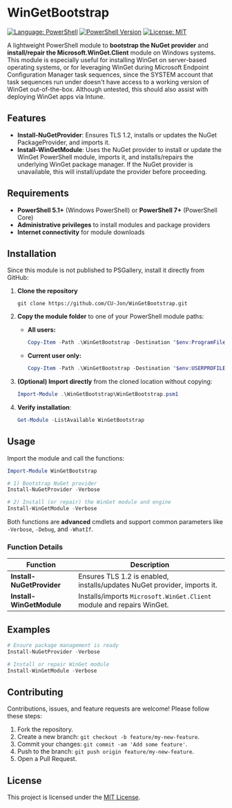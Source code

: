 # WinGetBootstrap

[![Language: PowerShell](https://img.shields.io/badge/language-PowerShell-blue.svg)](https://docs.microsoft.com/powershell/)
[![PowerShell Version](https://img.shields.io/badge/PowerShell-%5E5.1%20%7C%20%5E7-blue.svg)](https://docs.microsoft.com/powershell/)
[![License: MIT](https://img.shields.io/badge/License-MIT-blue.svg)](LICENSE)

A lightweight PowerShell module to **bootstrap the NuGet provider** and **install/repair the Microsoft.WinGet.Client** module on Windows systems.
This module is especially useful for installing WinGet on server-based operating systems, or for leveraging WinGet during Microsoft Endpoint Configuration Manager task sequences, since the SYSTEM account that task sequences run under doesn't have access to a working version of WinGet out-of-the-box. Although untested, this should also assist with deploying WinGet apps via Intune.

## Features

* **Install-NuGetProvider**: Ensures TLS 1.2, installs or updates the NuGet PackageProvider, and imports it.
* **Install-WinGetModule**: Uses the NuGet provider to install or update the WinGet PowerShell module, imports it, and installs/repairs the underlying WinGet package manager. If the NuGet provider is unavailable, this will install/update the provider before proceeding.

## Requirements

* **PowerShell 5.1+** (Windows PowerShell) or **PowerShell 7+** (PowerShell Core)
* **Administrative privileges** to install modules and package providers
* **Internet connectivity** for module downloads

## Installation

Since this module is not published to PSGallery, install it directly from GitHub:

1. **Clone the repository**

   ```
   git clone https://github.com/CU-Jon/WinGetBootstrap.git
   ```

2. **Copy the module folder** to one of your PowerShell module paths:

   * **All users:**

     ```powershell
     Copy-Item -Path .\WinGetBootstrap -Destination "$env:ProgramFiles\WindowsPowerShell\Modules" -Recurse -Force
     ```
   * **Current user only:**

     ```powershell
     Copy-Item -Path .\WinGetBootstrap -Destination "$env:USERPROFILE\Documents\WindowsPowerShell\Modules" -Recurse -Force
     ```

3. **(Optional) Import directly** from the cloned location without copying:

   ```powershell
   Import-Module .\WinGetBootstrap\WinGetBootstrap.psm1
   ```

4. **Verify installation**:

   ```powershell
   Get-Module -ListAvailable WinGetBootstrap
   ```

## Usage

Import the module and call the functions:

```powershell
Import-Module WinGetBootstrap

# 1) Bootstrap NuGet provider
Install-NuGetProvider -Verbose

# 2) Install (or repair) the WinGet module and engine
Install-WinGetModule -Verbose
```

Both functions are **advanced** cmdlets and support common parameters like `-Verbose`, `-Debug`, and `-WhatIf`.

### Function Details

| Function                  | Description                                                              |
| ------------------------- | ------------------------------------------------------------------------ |
| **Install-NuGetProvider** | Ensures TLS 1.2 is enabled, installs/updates NuGet provider, imports it. |
| **Install-WinGetModule**  | Installs/imports `Microsoft.WinGet.Client` module and repairs WinGet.    |

## Examples

```powershell
# Ensure package management is ready
Install-NuGetProvider -Verbose

# Install or repair WinGet module
Install-WinGetModule -Verbose
```

## Contributing

Contributions, issues, and feature requests are welcome! Please follow these steps:

1. Fork the repository.
2. Create a new branch: `git checkout -b feature/my-new-feature`.
3. Commit your changes: `git commit -am 'Add some feature'`.
4. Push to the branch: `git push origin feature/my-new-feature`.
5. Open a Pull Request.

## License

This project is licensed under the [MIT License](LICENSE).
